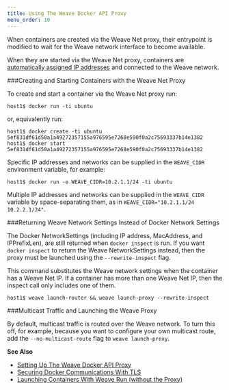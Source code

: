 ```yaml
---
title: Using The Weave Docker API Proxy
menu_order: 10
---
```



When containers are created via the Weave Net proxy, their entrypoint is 
modified to wait for the Weave network interface to become
available. 

When they are started via the Weave Net proxy, containers are 
[automatically assigned IP addresses](/site/ipam.md) and connected to the
Weave network.  

###Creating and Starting Containers with the Weave Net Proxy

To create and start a container via the Weave Net proxy run:

    host1$ docker run -ti ubuntu

or, equivalently run:

    host1$ docker create -ti ubuntu
    5ef831df61d50a1a49272357155a976595e7268e590f0a2c75693337b14e1382
    host1$ docker start 5ef831df61d50a1a49272357155a976595e7268e590f0a2c75693337b14e1382

Specific IP addresses and networks can be supplied in the `WEAVE_CIDR`
environment variable, for example:

    host1$ docker run -e WEAVE_CIDR=10.2.1.1/24 -ti ubuntu

Multiple IP addresses and networks can be supplied in the `WEAVE_CIDR`
variable by space-separating them, as in
`WEAVE_CIDR="10.2.1.1/24 10.2.2.1/24"`.


###Returning Weave Network Settings Instead of Docker Network Settings

The Docker NetworkSettings (including IP address, MacAddress, and
IPPrefixLen), are still returned when `docker inspect` is run. If you want
`docker inspect` to return the Weave NetworkSettings instead, then the
proxy must be launched using the `--rewrite-inspect` flag. 

This command substitutes the Weave network settings when the container has a
Weave Net IP. If a container has more than one Weave Net IP, then the inspect call
only includes one of them.

    host1$ weave launch-router && weave launch-proxy --rewrite-inspect

###Multicast Traffic and Launching the Weave Proxy

By default, multicast traffic is routed over the Weave network.
To turn this off, for example, because you want to configure your own multicast
route, add the `--no-multicast-route` flag to `weave launch-proxy`.


**See Also**

 * [Setting Up The Weave Docker API Proxy](/site/weave-docker-api.md)
 * [Securing Docker Communications With TLS](securing-proxy.md)
 * [Launching Containers With Weave Run (without the Proxy)](/site/weave-docker-api/launching-without-proxy.md)
